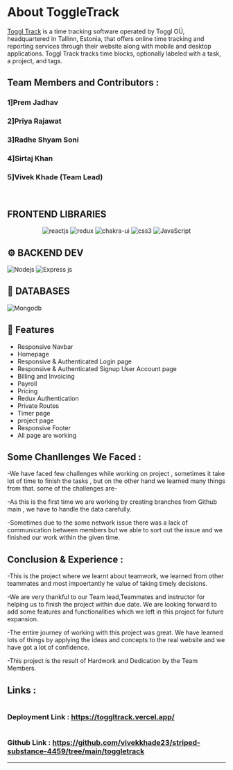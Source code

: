 # About ToggleTrack
[Toggl Track](https://toggl.com/track/)  is a time tracking software operated by Toggl OÜ, headquartered in Tallinn, Estonia, that offers online time tracking and reporting services through their website along with mobile and desktop applications. Toggl Track tracks time blocks, optionally labeled with a task, a project, and tags.

## Team Members and Contributors :

### 1]Prem Jadhav 
### 2]Priya Rajawat
### 3]Radhe Shyam Soni
### 4]Sirtaj Khan
### 5]Vivek Khade (Team Lead)
<br/>

## **FRONTEND LIBRARIES**
<p align="center">
    <img src="https://img.shields.io/badge/React_(18.2.0)-20232A?style=for-the-badge&logo=react&logoColor=61DAFB" alt="reactjs" />
    <img src="https://img.shields.io/badge/Redux_(4.2.0)-593D88?style=for-the-badge&logo=redux&logoColor=white" alt="redux" />
    <img src="https://img.shields.io/badge/Chakra%20UI-3bc7bd?style=for-the-badge&logo=chakraui&logoColor=white" alt="chakra-ui"/>
    <img src="https://img.shields.io/badge/CSS3-1572B6?style=for-the-badge&logo=css3&logoColor=white" alt="css3"/>   
    <img src="https://img.shields.io/badge/JavaScript-323330?style=for-the-badge&logo=javascript&logoColor=F7DF1E" alt="JavaScript" />
</p>


## ⚙️ **BACKEND DEV**

![](https://img.shields.io/badge/Node.js-43853D?style=for-the-badge&logo=node.js&logoColor=white "Nodejs")
![Express js](https://img.shields.io/badge/Express.js-404D59?style=for-the-badge "Express js")

## 📅 **DATABASES**

![Mongodb](https://img.shields.io/badge/MongoDB-4EA94B?style=for-the-badge&logo=mongodb&logoColor=white "Mongodb")

## 🚀 Features
- Responsive Navbar
- Homepage
- Responsive & Authenticated Login page
- Responsive & Authenticated Signup User Account page
- Billing and Invoicing
- Payroll
- Pricing
- Redux Authentication
- Private Routes
- Timer page
- project page
- Responsive Footer
- All  page are working

## Some Chanllenges We Faced :

-We have faced few challenges while working on project , sometimes it take lot of time to finish the tasks , but on the other hand we learned many things from that. some of the challenges are-

-As this is the first time we are working by creating branches from Github main , we have to handle the data carefully.

-Sometimes due to the some network issue there was a lack of communication between members but we able to sort out the issue and we finished our work within the given time.

## Conclusion & Experience :
-This is the project where we learnt about teamwork, we learned from other teammates and most impoertantly he value of taking timely decisions.

-We are very thankful to our Team lead,Teammates and instructor for helping us to finish the project within due date. We are looking forward to add some features and functionalities which we left in this project for future expansion.

-The entire journey of working with this project was great. We have learned lots of things by applying the ideas and concepts to the real website and we have got a lot of confidence.

-This project is the result of Hardwork and Dedication by the Team Members.

## Links :
# <h3>Deployment Link   : https://toggltrack.vercel.app/ </h3>
# <h3>Github Link       : https://github.com/vivekkhade23/striped-substance-4459/tree/main/toggletrack </h3>
<hr/>
